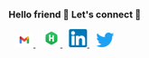 ### Hello friend 👋 Let's connect 🤝

&nbsp;&nbsp;
<a href="mailto:moizhus123@gmail.com" title="moizhus123@gmail.com">
    <img width="32px"  src="https://raw.githubusercontent.com/abdulmoizhussain/abdulmoizhussain/main/gmail.png" />
</a>
&nbsp;&nbsp;
<a href="https://www.hackerrank.com/abdulmoizhussain" target="__blank" title="HackerRank">
    <img width="32px"  src="https://raw.githubusercontent.com/abdulmoizhussain/abdulmoizhussain/main/hackerrank.png" />
</a>
&nbsp;&nbsp;
<a href="https://www.linkedin.com/in/abdul-moiz-hussain/" target="__blank" title="LinkedIn">
    <img width="32px"  src="https://raw.githubusercontent.com/abdulmoizhussain/abdulmoizhussain/main/linkedin.png" />
</a>
&nbsp;&nbsp;
<a href="https://twitter.com/abdulmoizhus" target="__blank" title="Twitter">
    <img width="32px"  src="https://raw.githubusercontent.com/abdulmoizhussain/abdulmoizhussain/main/twitter.png" />
</a>
<!--
**abdulmoizhussain/abdulmoizhussain** is a ✨ _special_ ✨ repository because its `README.md` (this file) appears on your GitHub profile.

Here are some ideas to get you started:

- 🔭 I’m currently working on ...
- 🌱 I’m currently learning ...
- 👯 I’m looking to collaborate on ...
- 🤔 I’m looking for help with ...
- 💬 Ask me about ...
- 📫 How to reach me: ...
- 😄 Pronouns: ...
- ⚡ Fun fact: ...
-->
